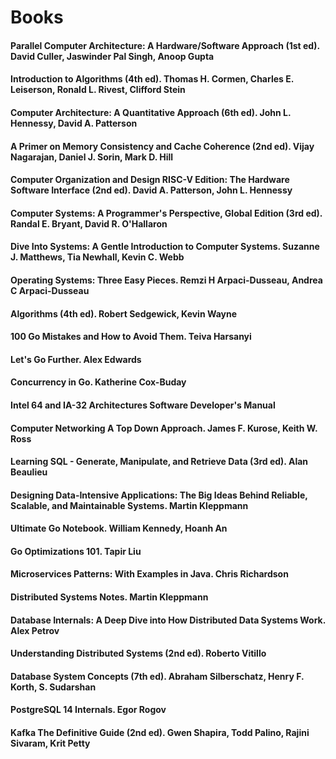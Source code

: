 # Books

#### Parallel Computer Architecture: A Hardware/Software Approach (1st ed). David Culler, Jaswinder Pal Singh, Anoop Gupta

#### Introduction to Algorithms (4th ed). Thomas H. Cormen, Charles E. Leiserson, Ronald L. Rivest, Clifford Stein

#### Computer Architecture: A Quantitative Approach (6th ed). John L. Hennessy, David A. Patterson

#### A Primer on Memory Consistency and Cache Coherence (2nd ed). Vijay Nagarajan, Daniel J. Sorin, Mark D. Hill

#### Computer Organization and Design RISC-V Edition: The Hardware Software Interface (2nd ed). David A. Patterson, John L. Hennessy

#### Computer Systems: A Programmer's Perspective, Global Edition (3rd ed). Randal E. Bryant, David R. O'Hallaron

#### Dive Into Systems: A Gentle Introduction to Computer Systems. Suzanne J. Matthews, Tia Newhall, Kevin C. Webb

#### Operating Systems: Three Easy Pieces. Remzi H Arpaci-Dusseau, Andrea C Arpaci-Dusseau

#### Algorithms (4th ed). Robert Sedgewick, Kevin Wayne

#### 100 Go Mistakes and How to Avoid Them. Teiva Harsanyi

#### Let's Go Further. Alex Edwards

#### Concurrency in Go. Katherine Cox-Buday

#### Intel 64 and IA-32 Architectures Software Developer's Manual

#### Computer Networking A Top Down Approach. James F. Kurose, Keith W. Ross

#### Learning SQL - Generate, Manipulate, and Retrieve Data (3rd ed). Alan Beaulieu

#### Designing Data-Intensive Applications: The Big Ideas Behind Reliable, Scalable, and Maintainable Systems. Martin Kleppmann

#### Ultimate Go Notebook. William Kennedy, Hoanh An

#### Go Optimizations 101. Tapir Liu

#### Microservices Patterns: With Examples in Java. Chris Richardson

#### Distributed Systems Notes. Martin Kleppmann

#### Database Internals: A Deep Dive into How Distributed Data Systems Work. Alex Petrov

#### Understanding Distributed Systems (2nd ed). Roberto Vitillo

#### Database System Concepts (7th ed). Abraham Silberschatz, Henry F. Korth, S. Sudarshan

#### PostgreSQL 14 Internals. Egor Rogov

#### Kafka The Definitive Guide (2nd ed). Gwen Shapira, Todd Palino, Rajini Sivaram, Krit Petty
